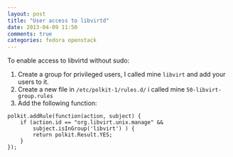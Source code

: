 ```yaml
---
layout: post
title: "User access to libvirtd"
date: 2013-04-09 11:50
comments: true
categories: fedora openstack
---
```


To enable access to libvirtd without sudo:

1. Create a group for privileged users, I called mine `libvirt` and add your users to it.
1. Create a new file in `/etc/polkit-1/rules.d/` i called mine `50-libvirt-group.rules`
1. Add the following function:
```
polkit.addRule(function(action, subject) {
    if (action.id == "org.libvirt.unix.manage" &&
        subject.isInGroup('libvirt') ) {
        return polkit.Result.YES;
    }
});
```

